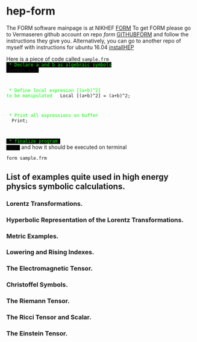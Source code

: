 # hep-form
The FORM software mainpage is at NIKHEF
[FORM](http://www.nikhef.nl/~form/)
To get FORM please go to Vermaseren github account on repo *form*
[GITHUBFORM](https://github.com/vermaseren/form)
and follow the instructions they give you. Alternatively, you can go to another repo of myself
with instructions for ubuntu 16.04
[installHEP](http://github.com/faquinonez/installHEP#install-formFORM)

Here is a piece of code called `sample.frm`
<code style="background-color:rgb(0,0,0)">
<span style="color:rgb(0,255,0)"> * Declare a and b as algebraic symbols </span>
<span>Symbol</span> a,b;

<span style="color:rgb(0,255,0)"> * Define local expresion [(a+b)^2] to be manipulated </span>
<span> Local</span> [(a+b)^2] = (a+b)^2;

<span style="color:rgb(0,255,0)"> * Print all expressions on buffer </span>
<span> Print;</span>

<span style="color:rgb(0,255,0)"> * finalize program</span>
<span> .end</span>
</code>
and how it should be executed on terminal
```bash
form sample.frm
```

## List of examples quite used in high energy physics symbolic calculations.

### Lorentz Transformations.
### Hyperbolic Representation of the Lorentz Transformations.
### Metric Examples.
### Lowering and Rising Indexes.
### The Electromagnetic Tensor.
### Christoffel Symbols.
### The Riemann Tensor.
### The Ricci Tensor and Scalar.
### The Einstein Tensor.
